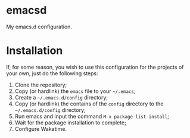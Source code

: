 # emacsd
My emacs.d configuration.

# Installation
If, for some reason, you wish to use this configuration for the projects of
your own, just do the following steps:

1. Clone the repository;
2. Copy (or hardlink) the `emacs` file to your `~/.emacs`;
3. Create a `~/.emacs.d/config` directory;
4. Copy (or hardlink) the contains of the `config` directory to the
`~/.emacs.d/config` directory;
5. Run emacs and input the command `M-x package-list-install`;
6. Wait for the package installation to complete;
7. Configure Wakatime.
